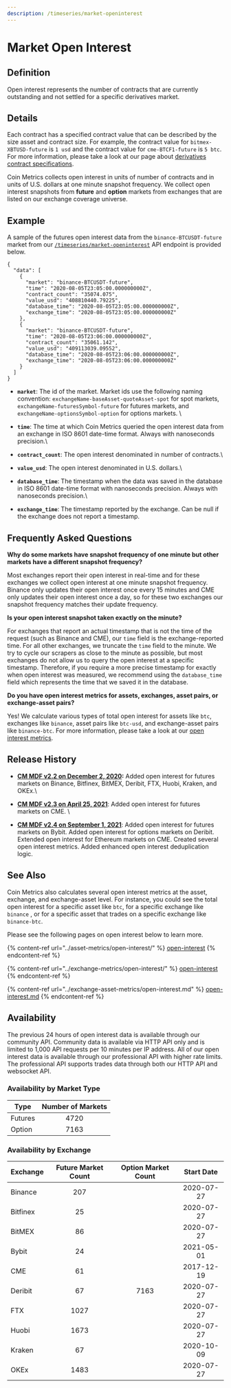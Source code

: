 ```yaml
---
description: /timeseries/market-openinterest
---
```


# Market Open Interest

## **Definition**

Open interest represents the number of contracts that are currently outstanding and not settled for a specific derivatives market.&#x20;

## Details

Each contract has a specified contract value that can be described by the size asset and contract size. For example, the contract value for `bitmex-XBTUSD-future` is `1 usd` and the contract value for `cme-BTCF1-future` is `5 btc`. For more information, please take a look at our page about [derivatives contract specifications](https://docs.coinmetrics.io/market-data/derivatives-contract-specifications). &#x20;

Coin Metrics collects open interest in units of number of contracts and in units of U.S. dollars at one minute snapshot frequency. We collect open interest snapshots from **future** and **option** markets from exchanges that are listed on our exchange coverage universe.&#x20;

## **Example**

A sample of the futures open interest data from the `binance-BTCUSDT-future` market from our  [`/timeseries/market-openinterest`](https://docs.coinmetrics.io/api/v4#operation/getTimeseriesMarketOpenIntereset) API endpoint is provided below.&#x20;

```
{
  "data": [
    {
      "market": "binance-BTCUSDT-future",
      "time": "2020-08-05T23:05:00.000000000Z",
      "contract_count": "35074.075",
      "value_usd": "408810440.79225",
      "database_time": "2020-08-05T23:05:00.000000000Z",
      "exchange_time": "2020-08-05T23:05:00.000000000Z"
    },
    {
      "market": "binance-BTCUSDT-future",
      "time": "2020-08-05T23:06:00.000000000Z",
      "contract_count": "35061.142",
      "value_usd": "409113039.09552",
      "database_time": "2020-08-05T23:06:00.000000000Z",
      "exchange_time": "2020-08-05T23:06:00.000000000Z"
    }
  ]
}
```

* **`market`**:  The id of the market. Market ids use the following naming convention: `exchangeName-baseAsset-quoteAsset-spot` for spot markets, `exchangeName-futuresSymbol-future` for futures markets, and `exchangeName-optionsSymbol-option` for options markets. \

* **`time`**: The time at which Coin Metrics queried the open interest data from an exchange in ISO 8601 date-time format. Always with nanoseconds precision.\

* **`contract_count`**:  The open interest denominated in number of contracts.\

* **`value_usd`**:  The open interest denominated in U.S. dollars.\

* **`database_time`**:  The timestamp when the data was saved in the database in ISO 8601 date-time format with nanoseconds precision. Always with nanoseconds precision.\

* **`exchange_time`**:  The timestamp reported by the exchange.  Can be null if the exchange does not report a timestamp.

## Frequently Asked Questions

**Why do some markets have snapshot frequency of one minute but other markets have a different snapshot frequency?**&#x20;

Most exchanges report their open interest in real-time and for these exchanges we collect open interest at one minute snapshot frequency. Binance only updates their open interest once every 15 minutes and CME only updates their open interest once a day, so for these two exchanges our snapshot frequency matches their update frequency.&#x20;

**Is your open interest snapshot taken exactly on the minute?**&#x20;

For exchanges that report an actual timestamp that is not the time of the request (such as Binance and CME), our `time`  field is the exchange-reported time. For all other exchanges, we truncate the `time` field to the minute. We try to cycle our scrapers as close to the minute as possible, but most exchanges do not allow us to query the open interest at a specific timestamp. Therefore, if you require a more precise timestamp for exactly when open interest was measured, we recommend using the `database_time` field which represents the time that we saved it in the database.&#x20;

**Do you have open interest metrics for assets, exchanges, asset pairs, or exchange-asset pairs?**&#x20;

Yes! We calculate various types of total open interest for assets like `btc`, exchanges like `binance`, asset pairs like `btc-usd`, and exchange-asset pairs like `binance-btc`. For more information, please take a look at our [open interest metrics](https://docs.coinmetrics.io/asset-metrics/open-interest).&#x20;

## Release History

* [**CM MDF v2.2 on December 2, 2020**](https://coinmetrics.io/cm-market-data-feed-futures-data-expansion/)**:** Added open interest for futures markets on Binance, Bitfinex,  BitMEX, Deribit, FTX, Huobi, Kraken, and OKEx.\

* &#x20;[**CM MDF v2.3 on April 25, 2021**](https://coinmetrics.io/cm-market-data-feed-v2-3-release-notes/): Added open interest for futures markets on CME. \

* &#x20;[**CM MDF v2.4 on September 1, 2021**](https://coinmetrics.io/cm-market-data-feed-v2-4-release-notes/): Added open interest for futures markets on Bybit. Added open interest for options markets on Deribit. Extended open interest for Ethereum markets on CME. Created several open interest metrics. Added enhanced open interest deduplication logic.&#x20;

## See Also

Coin Metrics also calculates several open interest metrics at the asset, exchange, and exchange-asset level. For instance, you could see the total open interest for a specific asset like `btc`, for a specific exchange like `binance` , or for a specific asset that trades on a specific exchange like `binance-btc`.

Please see the following pages on open interest below to learn more.

{% content-ref url="../asset-metrics/open-interest/" %}
[open-interest](../asset-metrics/open-interest/)
{% endcontent-ref %}

{% content-ref url="../exchange-metrics/open-interest/" %}
[open-interest](../exchange-metrics/open-interest/)
{% endcontent-ref %}

{% content-ref url="../exchange-asset-metrics/open-interest.md" %}
[open-interest.md](../exchange-asset-metrics/open-interest.md)
{% endcontent-ref %}

## **Availability**

The previous 24 hours of open interest data is available through our community API.  Community data is available via HTTP API only and is limited to 1,000 API requests per 10 minutes per IP address. All of our open interest data is available through our professional API with higher rate limits. The professional API supports trades data through both our HTTP API and websocket API.&#x20;

### Availability by Market Type

| Type    | Number of Markets |
| ------- | :---------------: |
| Futures |        4720       |
| Option  |        7163       |

### Availability by Exchange

| Exchange | Future Market Count | Option Market Count | Start Date |
| -------- | :-----------------: | :-----------------: | :--------: |
| Binance  |         207         |                     | 2020-07-27 |
| Bitfinex |          25         |                     | 2020-07-27 |
| BitMEX   |          86         |                     | 2020-07-27 |
| Bybit    |          24         |                     | 2021-05-01 |
| CME      |          61         |                     | 2017-12-19 |
| Deribit  |          67         |         7163        | 2020-07-27 |
| FTX      |         1027        |                     | 2020-07-27 |
| Huobi    |         1673        |                     | 2020-07-27 |
| Kraken   |          67         |                     | 2020-10-09 |
| OKEx     |         1483        |                     | 2020-07-27 |
